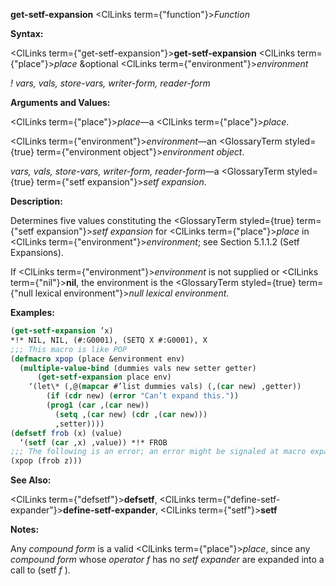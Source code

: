 **get-setf-expansion** <ClLinks  term={"function"}><i>Function</i></ClLinks> 



**Syntax:** 



<ClLinks  term={"get-setf-expansion"}><b>get-setf-expansion</b></ClLinks> <ClLinks  term={"place"}><i>place</i></ClLinks> &amp;optional <ClLinks  term={"environment"}><i>environment</i></ClLinks> 



*! vars, vals, store-vars, writer-form, reader-form* 



**Arguments and Values:** 



<ClLinks  term={"place"}><i>place</i></ClLinks>—a <ClLinks  term={"place"}><i>place</i></ClLinks>. 



<ClLinks  term={"environment"}><i>environment</i></ClLinks>—an <GlossaryTerm styled={true} term={"environment object"}><i>environment object</i></GlossaryTerm>. 



*vars, vals, store-vars, writer-form, reader-form*—a <GlossaryTerm styled={true} term={"setf expansion"}><i>setf expansion</i></GlossaryTerm>. 



**Description:** 



Determines five values constituting the <GlossaryTerm styled={true} term={"setf expansion"}><i>setf expansion</i></GlossaryTerm> for <ClLinks  term={"place"}><i>place</i></ClLinks> in <ClLinks  term={"environment"}><i>environment</i></ClLinks>; see Section 5.1.1.2 (Setf Expansions). 







 



 



If <ClLinks  term={"environment"}><i>environment</i></ClLinks> is not supplied or <ClLinks  term={"nil"}><b>nil</b></ClLinks>, the environment is the <GlossaryTerm styled={true} term={"null lexical environment"}><i>null lexical environment</i></GlossaryTerm>. 

**Examples:**
```lisp
(get-setf-expansion ’x) 
*!* NIL, NIL, (#:G0001), (SETQ X #:G0001), X 
;;; This macro is like POP 
(defmacro xpop (place &environment env) 
  (multiple-value-bind (dummies vals new setter getter) 
      (get-setf-expansion place env) 
    ‘(let\* (,@(mapcar #’list dummies vals) (,(car new) ,getter)) 
	    (if (cdr new) (error "Can’t expand this.")) 
	    (prog1 (car ,(car new)) 
	      (setq ,(car new) (cdr ,(car new))) 
	      ,setter)))) 
(defsetf frob (x) (value) 
  ‘(setf (car ,x) ,value)) *!* FROB 
;;; The following is an error; an error might be signaled at macro expansion time (flet ((frob (x) (cdr x))) ;Invalid 
(xpop (frob z))) 
```
**See Also:** 



<ClLinks  term={"defsetf"}><b>defsetf</b></ClLinks>, <ClLinks  term={"define-setf-expander"}><b>define-setf-expander</b></ClLinks>, <ClLinks  term={"setf"}><b>setf</b></ClLinks> 



**Notes:** 



Any *compound form* is a valid <ClLinks  term={"place"}><i>place</i></ClLinks>, since any *compound form* whose *operator f* has no *setf expander* are expanded into a call to (setf *f* ). 



